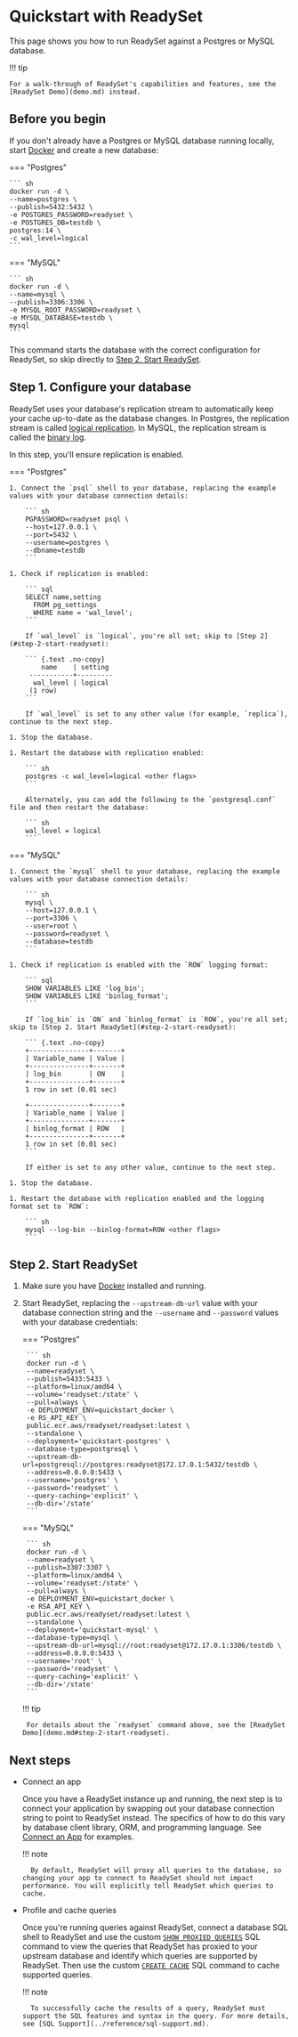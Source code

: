 # Quickstart with ReadySet

This page shows you how to run ReadySet against a Postgres or MySQL database.

!!! tip

    For a walk-through of ReadySet's capabilities and features, see the [ReadySet Demo](demo.md) instead.

## Before you begin

If you don't already have a Postgres or MySQL database running locally, start [Docker](https://docs.docker.com/engine/install/) and create a new database:

=== "Postgres"

    ``` sh
    docker run -d \
    --name=postgres \
    --publish=5432:5432 \
    -e POSTGRES_PASSWORD=readyset \
    -e POSTGRES_DB=testdb \
    postgres:14 \
    -c wal_level=logical
    ```

=== "MySQL"

    ``` sh
    docker run -d \
    --name=mysql \
    --publish=3306:3306 \
    -e MYSQL_ROOT_PASSWORD=readyset \
    -e MYSQL_DATABASE=testdb \
    mysql
    ```

This command starts the database with the correct configuration for ReadySet, so skip directly to [Step 2. Start ReadySet](#step-2-start-readyset).

## Step 1. Configure your database

ReadySet uses your database's replication stream to automatically keep your cache up-to-date as the database changes. In Postgres, the replication stream is called [logical replication](https://www.postgresql.org/docs/current/logical-replication.html). In MySQL, the replication stream is called the [binary log](https://dev.mysql.com/doc/refman/5.7/en/binary-log.html).

In this step, you'll ensure replication is enabled.

=== "Postgres"

    1. Connect the `psql` shell to your database, replacing the example values with your database connection details:

        ``` sh
        PGPASSWORD=readyset psql \
        --host=127.0.0.1 \
        --port=5432 \
        --username=postgres \
        --dbname=testdb
        ```

    1. Check if replication is enabled:

        ``` sql
        SELECT name,setting
          FROM pg_settings
          WHERE name = 'wal_level';
        ```

        If `wal_level` is `logical`, you're all set; skip to [Step 2](#step-2-start-readyset):

        ``` {.text .no-copy}
            name    | setting
         -----------+---------
          wal_level | logical
         (1 row)
        ```

        If `wal_level` is set to any other value (for example, `replica`), continue to the next step.

    1. Stop the database.

    1. Restart the database with replication enabled:

        ``` sh
        postgres -c wal_level=logical <other flags>
        ```

        Alternately, you can add the following to the `postgresql.conf` file and then restart the database:

        ``` sh
        wal_level = logical
        ```

=== "MySQL"

    1. Connect the `mysql` shell to your database, replacing the example values with your database connection details:

        ``` sh
        mysql \
        --host=127.0.0.1 \
        --port=3306 \
        --user=root \
        --password=readyset \
        --database=testdb
        ```

    1. Check if replication is enabled with the `ROW` logging format:

        ``` sql
        SHOW VARIABLES LIKE 'log_bin';
        SHOW VARIABLES LIKE 'binlog_format';
        ```

        If `log_bin` is `ON` and `binlog_format` is `ROW`, you're all set; skip to [Step 2. Start ReadySet](#step-2-start-readyset):

        ``` {.text .no-copy}
        +---------------+-------+
        | Variable_name | Value |
        +---------------+-------+
        | log_bin       | ON    |
        +---------------+-------+
        1 row in set (0.01 sec)

        +---------------+-------+
        | Variable_name | Value |
        +---------------+-------+
        | binlog_format | ROW   |
        +---------------+-------+
        1 row in set (0.01 sec)
        ```

        If either is set to any other value, continue to the next step.

    1. Stop the database.

    1. Restart the database with replication enabled and the logging format set to `ROW`:

        ``` sh
        mysql --log-bin --binlog-format=ROW <other flags>
        ```

## Step 2. Start ReadySet

1. Make sure you have [Docker](https://docs.docker.com/engine/install/) installed and running.

1. Start ReadySet, replacing the `--upstream-db-url` value with your database connection string and the `--username` and `--password` values with your database credentials:

    === "Postgres"

        ``` sh
        docker run -d \
        --name=readyset \
        --publish=5433:5433 \
        --platform=linux/amd64 \
        --volume='readyset:/state' \
        --pull=always \
        -e DEPLOYMENT_ENV=quickstart_docker \
        -e RS_API_KEY \
        public.ecr.aws/readyset/readyset:latest \
        --standalone \
        --deployment='quickstart-postgres' \
        --database-type=postgresql \
        --upstream-db-url=postgresql://postgres:readyset@172.17.0.1:5432/testdb \
        --address=0.0.0.0:5433 \
        --username='postgres' \
        --password='readyset' \
        --query-caching='explicit' \
        --db-dir='/state'
        ```

    === "MySQL"

        ``` sh
        docker run -d \
        --name=readyset \
        --publish=3307:3307 \
        --platform=linux/amd64 \
        --volume='readyset:/state' \
        --pull=always \
        -e DEPLOYMENT_ENV=quickstart_docker \
        -e RSA_API_KEY \
        public.ecr.aws/readyset/readyset:latest \
        --standalone \
        --deployment='quickstart-mysql' \
        --database-type=mysql \
        --upstream-db-url=mysql://root:readyset@172.17.0.1:3306/testdb \
        --address=0.0.0.0:5433 \
        --username='root' \
        --password='readyset' \
        --query-caching='explicit' \
        --db-dir='/state'
        ```

    !!! tip

        For details about the `readyset` command above, see the [ReadySet Demo](demo.md#step-2-start-readyset).

## Next steps

- Connect an app

    Once you have a ReadySet instance up and running, the next step is to connect your application by swapping out your database connection string to point to ReadySet instead. The specifics of how to do this vary by database client library, ORM, and programming language. See [Connect an App](connect-an-app.md) for examples.

    !!! note

        By default, ReadySet will proxy all queries to the database, so changing your app to connect to ReadySet should not impact performance. You will explicitly tell ReadySet which queries to cache.   

- Profile and cache queries

    Once you're running queries against ReadySet, connect a database SQL shell to ReadySet and use the custom [`SHOW PROXIED QUERIES`](cache-queries.md#identify-queries-to-cache) SQL command to view the queries that ReadySet has proxied to your upstream database and identify which queries are supported by ReadySet. Then use the custom [`CREATE CACHE`](cache-queries.md#cache-queries_1) SQL command to cache supported queries.

    !!! note

        To successfully cache the results of a query, ReadySet must support the SQL features and syntax in the query. For more details, see [SQL Support](../reference/sql-support.md).
